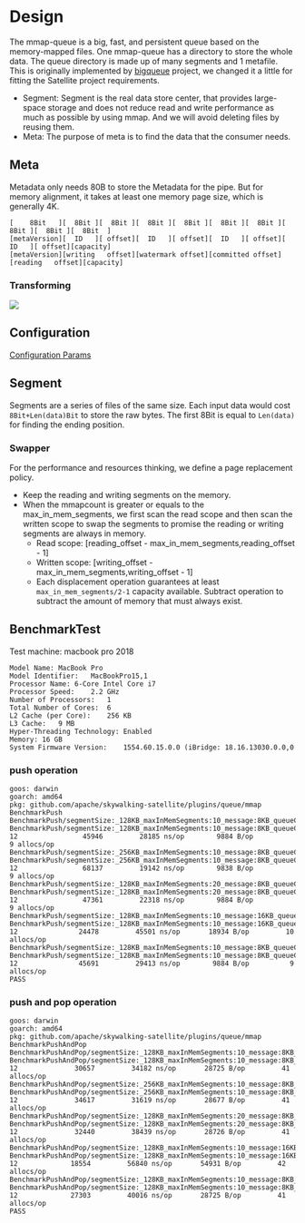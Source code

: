 # Design
The mmap-queue is a big, fast, and persistent queue based on the memory-mapped files. One mmap-queue has a directory to store the whole data. The queue directory is made up of many segments and 1 metafile. This is originally implemented by [bigqueue](https://github.com/grandecola/bigqueue) project, we changed it a little for fitting the Satellite project requirements.

- Segment: Segment is the real data store center, that provides large-space storage and does not reduce read and write performance as much as possible by using mmap. And we will avoid deleting files by reusing them.
- Meta: The purpose of meta is to find the data that the consumer needs.

## Meta
Metadata only needs 80B to store the Metadata for the pipe. But for memory alignment, it takes at least one memory page size, which is generally 4K.
```
[    8Bit   ][  8Bit ][  8Bit ][  8Bit ][  8Bit ][  8Bit ][  8Bit ][  8Bit ][  8Bit ][  8Bit  ]
[metaVersion][  ID   ][ offset][  ID   ][ offset][  ID   ][ offset][  ID   ][ offset][capacity]
[metaVersion][writing   offset][watermark offset][committed offset][reading   offset][capacity]

```
### Transforming

![](https://skywalking.apache.org/blog/2020-11-25-skywalking-satellite-0.1.0-design/offset-convert.jpg)

## Configuration
[Configuration Params](../../../configuration/queue.md)

## Segment
Segments are a series of files of the same size. Each input data would cost `8Bit+Len(data)Bit` to store the raw bytes. The first 8Bit is equal to `Len(data)` for finding the ending position. 
### Swapper
For the performance and resources thinking, we define a page replacement policy.

- Keep the reading and writing segments on the memory.
- When the mmapcount is greater or equals to the max_in_mem_segments, we first scan the read scope and then scan the written scope to swap the segments to promise the reading or writing segments are always in memory.
    - Read scope: [reading_offset - max_in_mem_segments,reading_offset - 1]
    - Written scope: [writing_offset - max_in_mem_segments,writing_offset - 1]
    - Each displacement operation guarantees at least `max_in_mem_segments/2-1` capacity available. Subtract operation to subtract the amount of memory that must always exist.

## BenchmarkTest
Test machine: macbook pro 2018

```
Model Name:	MacBook Pro
Model Identifier:	MacBookPro15,1
Processor Name:	6-Core Intel Core i7
Processor Speed:	2.2 GHz
Number of Processors:	1
Total Number of Cores:	6
L2 Cache (per Core):	256 KB
L3 Cache:	9 MB
Hyper-Threading Technology:	Enabled
Memory:	16 GB
System Firmware Version:	1554.60.15.0.0 (iBridge: 18.16.13030.0.0,0
```

### push operation

```
goos: darwin
goarch: amd64
pkg: github.com/apache/skywalking-satellite/plugins/queue/mmap
BenchmarkPush
BenchmarkPush/segmentSize:_128KB_maxInMemSegments:10_message:8KB_queueCapacity:10000
BenchmarkPush/segmentSize:_128KB_maxInMemSegments:10_message:8KB_queueCapacity:10000-12         	   45946	     28185 ns/op	    9884 B/op	       9 allocs/op
BenchmarkPush/segmentSize:_256KB_maxInMemSegments:10_message:8KB_queueCapacity:10000
BenchmarkPush/segmentSize:_256KB_maxInMemSegments:10_message:8KB_queueCapacity:10000-12         	   68137	     19142 ns/op	    9838 B/op	       9 allocs/op
BenchmarkPush/segmentSize:_128KB_maxInMemSegments:20_message:8KB_queueCapacity:10000
BenchmarkPush/segmentSize:_128KB_maxInMemSegments:20_message:8KB_queueCapacity:10000-12         	   47361	     22318 ns/op	    9884 B/op	       9 allocs/op
BenchmarkPush/segmentSize:_128KB_maxInMemSegments:10_message:16KB_queueCapacity:10000
BenchmarkPush/segmentSize:_128KB_maxInMemSegments:10_message:16KB_queueCapacity:10000-12        	   24478	     45501 ns/op	   18934 B/op	      10 allocs/op
BenchmarkPush/segmentSize:_128KB_maxInMemSegments:10_message:8KB_queueCapacity:100000
BenchmarkPush/segmentSize:_128KB_maxInMemSegments:10_message:8KB_queueCapacity:100000-12        	   45691	     29413 ns/op	    9884 B/op	       9 allocs/op
PASS
```
### push and pop operation
```
goos: darwin
goarch: amd64
pkg: github.com/apache/skywalking-satellite/plugins/queue/mmap
BenchmarkPushAndPop
BenchmarkPushAndPop/segmentSize:_128KB_maxInMemSegments:10_message:8KB_queueCapacity:10000
BenchmarkPushAndPop/segmentSize:_128KB_maxInMemSegments:10_message:8KB_queueCapacity:10000-12         	   30657	     34182 ns/op	   28725 B/op	      41 allocs/op
BenchmarkPushAndPop/segmentSize:_256KB_maxInMemSegments:10_message:8KB_queueCapacity:10000
BenchmarkPushAndPop/segmentSize:_256KB_maxInMemSegments:10_message:8KB_queueCapacity:10000-12         	   34617	     31619 ns/op	   28677 B/op	      41 allocs/op
BenchmarkPushAndPop/segmentSize:_128KB_maxInMemSegments:20_message:8KB_queueCapacity:10000
BenchmarkPushAndPop/segmentSize:_128KB_maxInMemSegments:20_message:8KB_queueCapacity:10000-12         	   32440	     38439 ns/op	   28726 B/op	      41 allocs/op
BenchmarkPushAndPop/segmentSize:_128KB_maxInMemSegments:10_message:16KB_queueCapacity:10000
BenchmarkPushAndPop/segmentSize:_128KB_maxInMemSegments:10_message:16KB_queueCapacity:10000-12        	   18554	     56840 ns/op	   54931 B/op	      42 allocs/op
BenchmarkPushAndPop/segmentSize:_128KB_maxInMemSegments:10_message:8KB_queueCapacity:100000
BenchmarkPushAndPop/segmentSize:_128KB_maxInMemSegments:10_message:8KB_queueCapacity:100000-12        	   27303	     40016 ns/op	   28725 B/op	      41 allocs/op
PASS
```
